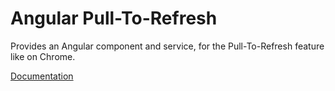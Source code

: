 # Angular Pull-To-Refresh

Provides an Angular component and service, for the Pull-To-Refresh feature like on Chrome.

<a href="/projects/pull-to-refresh/">Documentation</a>
